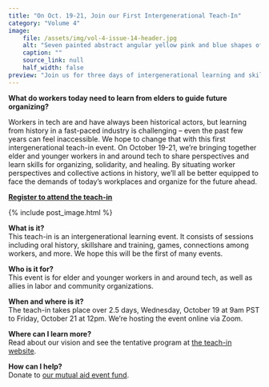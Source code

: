 ```yaml
---
title: "On Oct. 19-21, Join our First Intergenerational Teach-In"
category: "Volume 4"
image:
    file: /assets/img/vol-4-issue-14-header.jpg
    alt: "Seven painted abstract angular yellow pink and blue shapes of varying size, converging to the right of the middle of the canvas"
    caption: ""
    source_link: null
    half_width: false
preview: "Join us for three days of intergenerational learning and skillshare on tech, labor, and organizing"
---
```


**What do workers today need to learn from elders to guide future organizing?**

Workers in tech are and have always been historical actors, but learning from history in a fast-paced industry is challenging – even the past few years can feel inaccessible. We hope to change that with this first intergenerational teach-in event. On October 19-21, we’re bringing together elder and younger workers in and around tech to share perspectives and learn skills for organizing, solidarity, and healing. By situating worker perspectives and collective actions in history, we’ll all be better equipped to face the demands of today’s workplaces and organize for the future ahead.

**[Register to attend the teach-in](https://twcteachin.org)**
<br>

<!-- DO NOT remove the excerpt tag -->
<!--excerpt-->
<!-- remaining content goes below here -->

<!-- DO NOT remove the header image -->
{% include post_image.html %}

**What is it?**<br>
This teach-in is an intergenerational learning event. It consists of sessions including oral history, skillshare and training, games, connections among workers, and more. We hope this will be the first of many events.

**Who is it for?**<br>
This event is for elder and younger workers in and around tech, as well as allies in labor and community organizations.

**When and where is it?**<br>
The teach-in takes place over 2.5 days, Wednesday, October 19 at 9am PST to Friday, October 21 at 12pm. We’re hosting the event online via Zoom.

**Where can I learn more?**<br>
Read about our vision and see the tentative program at [the teach-in website](https://twcteachin.org).

**How can I help?**<br>
Donate to [our mutual aid event fund](https://opencollective.com/twc-teachin).
